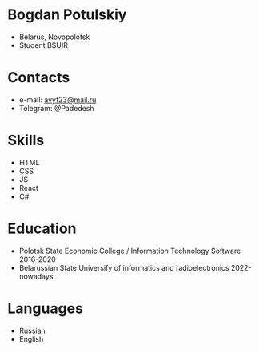 # Bogdan Potulskiy
* Belarus, Novopolotsk
* Student BSUIR

# Contacts
* e-mail: avyf23@mail.ru
* Telegram: @Padedesh

# Skills
* HTML
* CSS
* JS
* React
* C#

# Education
* Polotsk State Economic College / Information Technology Software 2016-2020
* Belarussian State Universify of informatics and radioelectronics 2022-nowadays

# Languages
* Russian
* English
